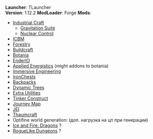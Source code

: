 **Launcher**: TLauncher<br>
**Version**: 1.12.2
**ModLoader**: Forge
**Mods**:
* [Industrial Craft](https://www.curseforge.com/minecraft/mc-mods/industrial-craft)
    * [Gravitation Suite](https://www.curseforge.com/minecraft/mc-mods/gravitation-suite)
    * [Nuclear Control](https://www.curseforge.com/minecraft/mc-mods/nuclear-control-2)
* [ICBM](https://www.curseforge.com/minecraft/mc-mods/icbm)
* [Forestry](https://www.curseforge.com/minecraft/mc-mods/forestry)
* [Buildcraft](https://www.curseforge.com/minecraft/mc-mods/buildcraft-builders)
* [Botania](https://www.curseforge.com/minecraft/mc-mods/botania)
* [EnderIO](https://www.curseforge.com/minecraft/mc-mods/ender-io)
* [Applied Energistics](https://www.curseforge.com/minecraft/mc-mods/applied-energistics-2) (might addons to botania)
* [Immersive Engineering](https://www.curseforge.com/minecraft/mc-mods/applied-energistics-2)
* [IronChests](https://www.curseforge.com/minecraft/mc-mods/iron-chests)
* [Backpacks](https://www.curseforge.com/minecraft/mc-mods/forge-backpacks) 
* [Dynamic Trees](https://www.curseforge.com/minecraft/mc-mods/dynamictrees)
* [Extra Utilities](https://www.curseforge.com/minecraft/mc-mods/extra-utilities)
* [Tinker Construct](https://www.curseforge.com/minecraft/mc-mods/tinkers-construct)
* [Journey Map](https://www.curseforge.com/minecraft/mc-mods/journeymap-web-map)
* [JEI](https://www.curseforge.com/minecraft/mc-mods/jei)
* [Thaumcraft](https://www.curseforge.com/minecraft/mc-mods/thaumcraft)
*  Optifine
world generation: (доп. нагрузка на цп при генерации)
* [Ice and Fire: Dragons](https://www.curseforge.com/minecraft/mc-mods/ice-and-fire-dragons) ?
* [RogueLike Dungeons](https://www.curseforge.com/minecraft/mc-mods/roguelike-dungeons) ?




